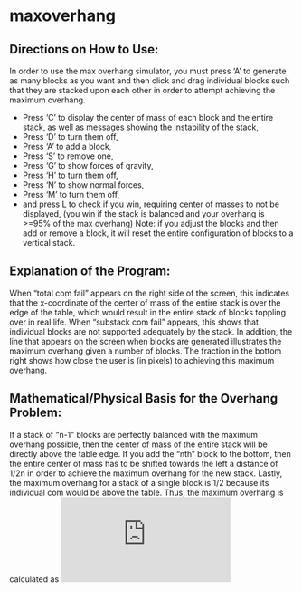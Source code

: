# maxoverhang

## Directions on How to Use:
In order to use the max overhang simulator, you must press ‘A’ to generate as many blocks as you want and then click and drag individual blocks such that they are stacked upon each other in order to attempt achieving the maximum overhang.
* Press ‘C’ to display the center of mass of each block and the entire stack, as well as messages showing the instability of the stack,
* Press ‘D’ to turn them off,
* Press ‘A’ to add a block,
* Press ‘S’ to remove one,
* Press ‘G’ to show forces of gravity,
* Press ‘H’ to turn them off,
* Press ‘N’ to show normal forces,
* Press ‘M’ to turn them off,
* and press L to check if you win, requiring center of masses to not be displayed,
(you win if the stack is balanced and your overhang is >=95% of the max overhang)
Note: if you adjust the blocks and then add or remove a block, it will reset the entire configuration of blocks to a vertical stack.

## Explanation of the Program:
When “total com fail” appears on the right side of the screen, this indicates that the x-coordinate of the center of mass of the entire stack is over the edge of the table, which would result in the entire stack of blocks toppling over in real life. When “substack com fail” appears, this shows that individual blocks are not supported adequately by the stack.
In addition, the line that appears on the screen when blocks are generated illustrates the maximum overhang given a number of blocks. The fraction in the bottom right shows how close the user is (in pixels) to achieving this maximum overhang.

## Mathematical/Physical Basis for the Overhang Problem:
If a stack of “n-1” blocks are perfectly balanced with the maximum overhang possible, then the center of mass of the entire stack will be directly above the table edge. If you add the “nth” block to the bottom, then the entire center of mass has to be shifted towards the left a distance of 1/2n in order to achieve the maximum overhang for the new stack. Lastly, the maximum overhang for a stack of a single block is 1/2 because its individual com would be above the table. Thus, the maximum overhang is calculated as ![equation](https://latex.codecogs.com/gif.latex?%5Ctext%7BOverhang%7D%3D%5Csum_%7Bn%3D1%7D%5En%20%5Cfrac%7B1%7D%7B2i%7D%28%5Ctext%7Blength%20of%20blocks%7D%29)
